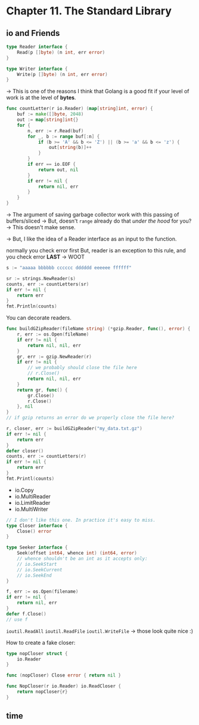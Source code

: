 # Chapter 11. The Standard Library

## io and Friends

```go
type Reader interface {
    Read(p []byte) (n int, err error)
}

type Writer interface {
    Write(p []byte) (n int, err error)
}
```

-> This is one of the reasons I think that Golang is a good fit if your level of work is at the level of **bytes**.

```go
func countLetter(r io.Reader) (map[string]int, error) {
    buf := make([]byte, 2048)
    out := map[string]int{}
    for {
        n, err := r.Read(buf)
        for _, b := range buf[:n] {
            if (b >= 'A' && b <= 'Z') || (b >= 'a' && b <= 'z') {
                out[string(b)]++
            }
        }
        if err == io.EOF {
            return out, nil
        }
        if err != nil {
            return nil, err
        }
    }
}
```

-> The argument of saving garbage collector work with this passing of buffers/sliced
-> But, doesn't `range` already do that *under the hood* for you?
-> This doesn't make sense.

-> But, I like the idea of a Reader interface as an input to the function.

normally you check error first
But, reader is an exception to this rule, and you check error **LAST**
-> WOOT

```go
s := "aaaaa bbbbbb cccccc dddddd eeeeee ffffff"

sr := strings.NewReader(s)
counts, err := countLetters(sr)
if err != nil {
    return err
}
fmt.Println(counts)
```

You can decorate readers.

```go
func buildGZipReader(fileName string) (*gzip.Reader, func(), error) {
    r, err := os.Open(fileName)
    if err != nil {
        return nil, nil, err
    }
    gr, err := gzip.NewReader(r)
    if err != nil {
        // we probably should close the file here
        // r.Close()
        return nil, nil, err
    }
    return gr, func() {
        gr.Close()
        r.Close()
    }, nil
}
// if gzip returns an error do we properly close the file here? 

r, closer, err := buildGZipReader("my_data.txt.gz")
if err != nil {
    return err
}
defer closer()
counts, err := countLetters(r)
if err != nil {
    return err
}
fmt.Printl(counts)
```

* io.Copy
* io.MultiReader
* io.LimitReader
* io.MultiWriter

```go
// I don't like this one. In practice it's easy to miss.
type Closer interface {
    Close() error
}

type Seeker interface {
    Seek(offset int64, whence int) (int64, error)
    // whence shouldn't be an int as it accepts only:
    // io.SeekStart
    // io.SeekCurrent
    // io.SeekEnd
}
```

```go
f, err := os.Open(filename)
if err != nil {
    return nil, err
}
defer f.Close()
// use f
```

`ioutil.ReadAll`
`ioutil.ReadFile`
`ioutil.WriteFile` 
-> those look quite nice :) 

How to create a fake closer:

```go
type nopCloser struct {
    io.Reader
}

func (nopCloser) Close error { return nil }

func NopCloser(r io.Reader) io.ReadCloser {
    return nopCloser{r}
}
```

## time




